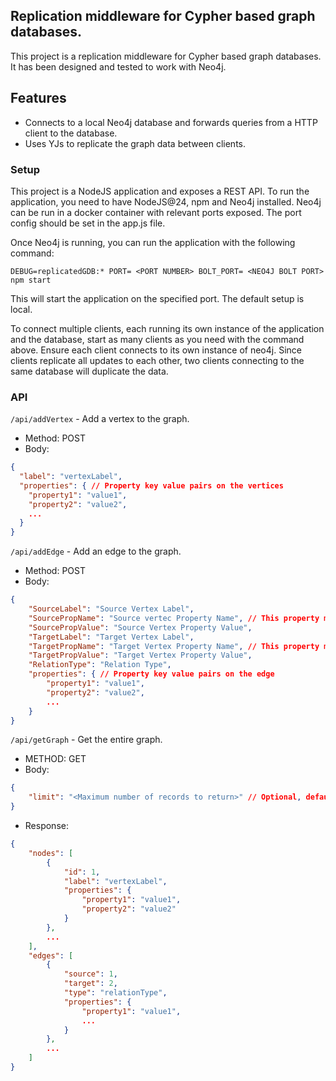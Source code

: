 Replication middleware for Cypher based graph databases. 
------

This project is a replication middleware for Cypher based graph databases. It has been designed and tested to work with Neo4j.

## Features
- Connects to a local Neo4j database and forwards queries from a HTTP client to the database. 
- Uses YJs to replicate the graph data between clients. 

### Setup
This project is a NodeJS application and exposes a REST API. To run the application, you need to have NodeJS@24, npm and Neo4j installed. Neo4j can be run in a docker container with relevant ports exposed. The port config should be set in the app.js file. 


Once Neo4j is running, you can run the application with the following command:

```
DEBUG=replicatedGDB:* PORT= <PORT NUMBER> BOLT_PORT= <NEO4J BOLT PORT> npm start
```
This will start the application on the specified port. The default setup is local. 

To connect multiple clients, each running its own instance of the application and the database, start as many clients as you need with the command above. Ensure each client connects to its own instance of neo4j. Since clients replicate all updates to each other, two clients connecting to the same database will duplicate the data. 

### API

`/api/addVertex` - Add a vertex to the graph.
- Method: POST
- Body: 
```json
{
  "label": "vertexLabel",
  "properties": { // Property key value pairs on the vertices
    "property1": "value1",
    "property2": "value2",
    ...
  }
}
```

`/api/addEdge` - Add an edge to the graph.
- Method: POST
- Body: 
```json
{
    "SourceLabel": "Source Vertex Label",
    "SourcePropName": "Source vertec Property Name", // This property must be a unique ID
    "SourcePropValue": "Source Vertex Property Value",
    "TargetLabel": "Target Vertex Label",
    "TargetPropName": "Target Vertex Property Name", // This property must be a unique ID
    "TargetPropValue": "Target Vertex Property Value",
    "RelationType": "Relation Type",
    "properties": { // Property key value pairs on the edge
        "property1": "value1",
        "property2": "value2",
        ...
    }
}
```

`/api/getGraph` - Get the entire graph.
- METHOD: GET
- Body: 

```json
{    
    "limit": "<Maximum number of records to return>" // Optional, default is 100. 
}
```
- Response: 
```json
{
    "nodes": [
        {
            "id": 1,
            "label": "vertexLabel",
            "properties": {
                "property1": "value1",
                "property2": "value2"
            }
        },
        ...
    ],
    "edges": [
        {
            "source": 1,
            "target": 2,
            "type": "relationType",
            "properties": {
                "property1": "value1",
                ...
            }
        },
        ...
    ]
}
```



